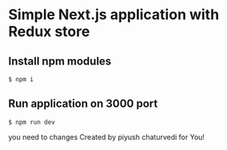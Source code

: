 # Simple Next.js application with Redux store

## Install npm modules
```
$ npm i
```

## Run application on 3000 port
```
$ npm run dev
```
you need to changes
Created by piyush chaturvedi for You!
